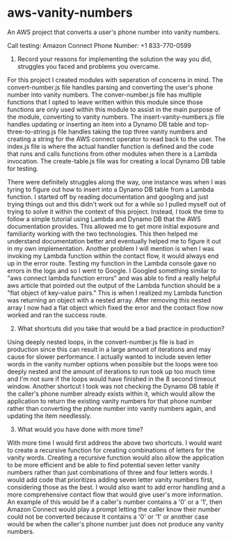 # aws-vanity-numbers
An AWS project that converts a user's phone number into vanity numbers.

Call testing:
  Amazon Connect Phone Number: +1 833-770-0599

1. Record your reasons for implementing the solution the way you did, struggles you faced and problems you overcame.

For this project I created modules with seperation of concerns in mind. The convert-number.js file handles parsing and converting the user's phone number into vanity numbers. The conver-number.js file has multiple functions that I opted to leave written within this module since those functions are only used within this module to assist in the main purpose of the module, converting to vanity numbers. The insert-vanity-numbers.js file handles updating or inserting an item into a Dynamo DB table and top-three-to-string.js file handles taking the top three vanity numbers and creating a string for the AWS connect operator to read back to the user. The index.js file is where the actual handler function is defined and the code that runs and calls functions from other modules when there is a Lambda invocation. The create-table.js file was for creating a local Dynamo DB table for testing.

There were definitely struggles along the way, one instance was when I was tyring to figure out how to insert into a Dynamo DB table from a Lambda function. I started off by reading documentation and googling and just trying things out and this didn't work out for a while so I pulled myself out of trying to solve it within the context of this project. Instead, I took the time to follow a simple tutorial using Lambda and Dynamo DB that the AWS documentation provides. This allowed me to get more initial exposure and familiarity working with the two technologies. This then helped me understand documentation better and eventually helped me to figure it out in my own implementation. Another problem I will mention is when I was invoking my Lambda function within the contact flow, it would always end up in the error route. Testing my function in the Lambda console gave no errors in the logs and so I went to Google. I Googled something similar to "aws connect lambda function errors" and was able to find a really helpful aws article that pointed out the output of the Lambda function should be a "flat object of key-value pairs." This is when I realized my Lambda function was returning an object with a nested array. After removing this nested array I now had a flat object which fixed the error and the contact flow now worked and ran the success route.

2. What shortcuts did you take that would be a bad practice in production?

Using deeply nested loops, in the convert-number.js file is bad in production since this can result in a large amount of iterations and may cause for slower performance. I actually wanted to include seven letter words in the vanity number options when possible but the loops were too deeply nested and the amount of iterations to run took up too much time and I'm not sure if the loops would have finished in the 8 second timeout window. Another shortcut I took was not checking the Dynamo DB table if the caller's phone number already exists within it, which would allow the application to return the existing vanity numbers for that phone number rather than converting the phone number into vanity numbers again, and updating the item needlessly.

3. What would you have done with more time?

With more time I would first address the above two shortcuts. I would want to create a recursive function for creating combinations of letters for the vanity words. Creating a recursive function would also allow the application to be more efficient and be able to find potential seven letter vanity numbers rather than just combinations of three and four letters words. I would add code that prioritizes adding seven letter vanity numbers first, considering those as the best. I would also want to add error handling and a more comprehensive contact flow that would give user's more information. An example of this would be if a caller's number contains a '0' or a '1', then Amazon Connect would play a prompt letting the caller know their number could not be converted because it contains a '0' or '1' or another case would be when the caller's phone number just does not produce any vanity numbers.
